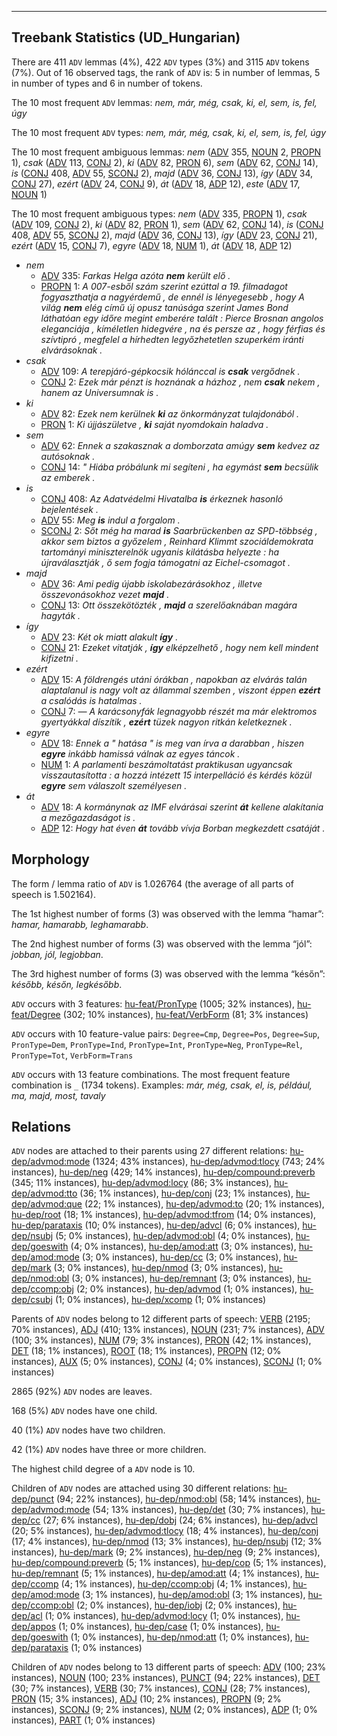 

--------------------------------------------------------------------------------

## Treebank Statistics (UD_Hungarian)

There are 411 `ADV` lemmas (4%), 422 `ADV` types (3%) and 3115 `ADV` tokens (7%).
Out of 16 observed tags, the rank of `ADV` is: 5 in number of lemmas, 5 in number of types and 6 in number of tokens.

The 10 most frequent `ADV` lemmas: <em>nem, már, még, csak, ki, el, sem, is, fel, úgy</em>

The 10 most frequent `ADV` types:  <em>nem, már, még, csak, ki, el, sem, is, fel, úgy</em>

The 10 most frequent ambiguous lemmas: <em>nem</em> ([ADV]() 355, [NOUN]() 2, [PROPN]() 1), <em>csak</em> ([ADV]() 113, [CONJ]() 2), <em>ki</em> ([ADV]() 82, [PRON]() 6), <em>sem</em> ([ADV]() 62, [CONJ]() 14), <em>is</em> ([CONJ]() 408, [ADV]() 55, [SCONJ]() 2), <em>majd</em> ([ADV]() 36, [CONJ]() 13), <em>így</em> ([ADV]() 34, [CONJ]() 27), <em>ezért</em> ([ADV]() 24, [CONJ]() 9), <em>át</em> ([ADV]() 18, [ADP]() 12), <em>este</em> ([ADV]() 17, [NOUN]() 1)

The 10 most frequent ambiguous types:  <em>nem</em> ([ADV]() 335, [PROPN]() 1), <em>csak</em> ([ADV]() 109, [CONJ]() 2), <em>ki</em> ([ADV]() 82, [PRON]() 1), <em>sem</em> ([ADV]() 62, [CONJ]() 14), <em>is</em> ([CONJ]() 408, [ADV]() 55, [SCONJ]() 2), <em>majd</em> ([ADV]() 36, [CONJ]() 13), <em>így</em> ([ADV]() 23, [CONJ]() 21), <em>ezért</em> ([ADV]() 15, [CONJ]() 7), <em>egyre</em> ([ADV]() 18, [NUM]() 1), <em>át</em> ([ADV]() 18, [ADP]() 12)


* <em>nem</em>
  * [ADV]() 335: <em>Farkas Helga azóta <b>nem</b> került elő .</em>
  * [PROPN]() 1: <em>A 007-esből szám szerint ezúttal a 19. filmadagot fogyaszthatja a nagyérdemű , de ennél is lényegesebb , hogy A világ <b>nem</b> elég című új opusz tanúsága szerint James Bond láthatóan egy időre megint emberére talált : Pierce Brosnan angolos eleganciája , kíméletlen hidegvére , na és persze az , hogy férfias és szívtipró , megfelel a hírhedten legyőzhetetlen szuperkém iránti elvárásoknak .</em>
* <em>csak</em>
  * [ADV]() 109: <em>A terepjáró-gépkocsik hólánccal is <b>csak</b> vergődnek .</em>
  * [CONJ]() 2: <em>Ezek már pénzt is hoznának a házhoz , nem <b>csak</b> nekem , hanem az Universumnak is .</em>
* <em>ki</em>
  * [ADV]() 82: <em>Ezek nem kerülnek <b>ki</b> az önkormányzat tulajdonából .</em>
  * [PRON]() 1: <em>Ki újjászületve , <b>ki</b> saját nyomdokain haladva .</em>
* <em>sem</em>
  * [ADV]() 62: <em>Ennek a szakasznak a domborzata amúgy <b>sem</b> kedvez az autósoknak .</em>
  * [CONJ]() 14: <em>" Hiába próbálunk mi segíteni , ha egymást <b>sem</b> becsülik az emberek .</em>
* <em>is</em>
  * [CONJ]() 408: <em>Az Adatvédelmi Hivatalba <b>is</b> érkeznek hasonló bejelentések .</em>
  * [ADV]() 55: <em>Meg <b>is</b> indul a forgalom .</em>
  * [SCONJ]() 2: <em>Sőt még ha marad <b>is</b> Saarbrückenben az SPD-többség , akkor sem biztos a győzelem , Reinhard Klimmt szociáldemokrata tartományi miniszterelnök ugyanis kilátásba helyezte : ha újraválasztják , ő sem fogja támogatni az Eichel-csomagot .</em>
* <em>majd</em>
  * [ADV]() 36: <em>Ami pedig újabb iskolabezárásokhoz , illetve összevonásokhoz vezet <b>majd</b> .</em>
  * [CONJ]() 13: <em>Ott összekötözték , <b>majd</b> a szerelőaknában magára hagyták .</em>
* <em>így</em>
  * [ADV]() 23: <em>Két ok miatt alakult <b>így</b> .</em>
  * [CONJ]() 21: <em>Ezeket vitatják , <b>így</b> elképzelhető , hogy nem kell mindent kifizetni .</em>
* <em>ezért</em>
  * [ADV]() 15: <em>A földrengés utáni órákban , napokban az elvárás talán alaptalanul is nagy volt az állammal szemben , viszont éppen <b>ezért</b> a csalódás is hatalmas .</em>
  * [CONJ]() 7: <em>— A karácsonyfák legnagyobb részét ma már elektromos gyertyákkal díszítik , <b>ezért</b> tüzek nagyon ritkán keletkeznek .</em>
* <em>egyre</em>
  * [ADV]() 18: <em>Ennek a " hatása " is meg van írva a darabban , hiszen <b>egyre</b> inkább hamissá válnak az egyes táncok .</em>
  * [NUM]() 1: <em>A parlamenti beszámoltatást praktikusan ugyancsak visszautasította : a hozzá intézett 15 interpelláció és kérdés közül <b>egyre</b> sem válaszolt személyesen .</em>
* <em>át</em>
  * [ADV]() 18: <em>A kormánynak az IMF elvárásai szerint <b>át</b> kellene alakítania a mezőgazdaságot is .</em>
  * [ADP]() 12: <em>Hogy hat éven <b>át</b> tovább vívja Borban megkezdett csatáját .</em>

## Morphology

The form / lemma ratio of `ADV` is 1.026764 (the average of all parts of speech is 1.502164).

The 1st highest number of forms (3) was observed with the lemma “hamar”: <em>hamar, hamarabb, leghamarabb</em>.

The 2nd highest number of forms (3) was observed with the lemma “jól”: <em>jobban, jól, legjobban</em>.

The 3rd highest number of forms (3) was observed with the lemma “későn”: <em>később, későn, legkésőbb</em>.

`ADV` occurs with 3 features: [hu-feat/PronType]() (1005; 32% instances), [hu-feat/Degree]() (302; 10% instances), [hu-feat/VerbForm]() (81; 3% instances)

`ADV` occurs with 10 feature-value pairs: `Degree=Cmp`, `Degree=Pos`, `Degree=Sup`, `PronType=Dem`, `PronType=Ind`, `PronType=Int`, `PronType=Neg`, `PronType=Rel`, `PronType=Tot`, `VerbForm=Trans`

`ADV` occurs with 13 feature combinations.
The most frequent feature combination is `_` (1734 tokens).
Examples: <em>már, még, csak, el, is, például, ma, majd, most, tavaly</em>


## Relations

`ADV` nodes are attached to their parents using 27 different relations: [hu-dep/advmod:mode]() (1324; 43% instances), [hu-dep/advmod:tlocy]() (743; 24% instances), [hu-dep/neg]() (429; 14% instances), [hu-dep/compound:preverb]() (345; 11% instances), [hu-dep/advmod:locy]() (86; 3% instances), [hu-dep/advmod:tto]() (36; 1% instances), [hu-dep/conj]() (23; 1% instances), [hu-dep/advmod:que]() (22; 1% instances), [hu-dep/advmod:to]() (20; 1% instances), [hu-dep/root]() (18; 1% instances), [hu-dep/advmod:tfrom]() (14; 0% instances), [hu-dep/parataxis]() (10; 0% instances), [hu-dep/advcl]() (6; 0% instances), [hu-dep/nsubj]() (5; 0% instances), [hu-dep/advmod:obl]() (4; 0% instances), [hu-dep/goeswith]() (4; 0% instances), [hu-dep/amod:att]() (3; 0% instances), [hu-dep/amod:mode]() (3; 0% instances), [hu-dep/cc]() (3; 0% instances), [hu-dep/mark]() (3; 0% instances), [hu-dep/nmod]() (3; 0% instances), [hu-dep/nmod:obl]() (3; 0% instances), [hu-dep/remnant]() (3; 0% instances), [hu-dep/ccomp:obj]() (2; 0% instances), [hu-dep/advmod]() (1; 0% instances), [hu-dep/csubj]() (1; 0% instances), [hu-dep/xcomp]() (1; 0% instances)

Parents of `ADV` nodes belong to 12 different parts of speech: [VERB]() (2195; 70% instances), [ADJ]() (410; 13% instances), [NOUN]() (231; 7% instances), [ADV]() (100; 3% instances), [NUM]() (79; 3% instances), [PRON]() (42; 1% instances), [DET]() (18; 1% instances), [ROOT]() (18; 1% instances), [PROPN]() (12; 0% instances), [AUX]() (5; 0% instances), [CONJ]() (4; 0% instances), [SCONJ]() (1; 0% instances)

2865 (92%) `ADV` nodes are leaves.

168 (5%) `ADV` nodes have one child.

40 (1%) `ADV` nodes have two children.

42 (1%) `ADV` nodes have three or more children.

The highest child degree of a `ADV` node is 10.

Children of `ADV` nodes are attached using 30 different relations: [hu-dep/punct]() (94; 22% instances), [hu-dep/nmod:obl]() (58; 14% instances), [hu-dep/advmod:mode]() (54; 13% instances), [hu-dep/det]() (30; 7% instances), [hu-dep/cc]() (27; 6% instances), [hu-dep/dobj]() (24; 6% instances), [hu-dep/advcl]() (20; 5% instances), [hu-dep/advmod:tlocy]() (18; 4% instances), [hu-dep/conj]() (17; 4% instances), [hu-dep/nmod]() (13; 3% instances), [hu-dep/nsubj]() (12; 3% instances), [hu-dep/mark]() (9; 2% instances), [hu-dep/neg]() (9; 2% instances), [hu-dep/compound:preverb]() (5; 1% instances), [hu-dep/cop]() (5; 1% instances), [hu-dep/remnant]() (5; 1% instances), [hu-dep/amod:att]() (4; 1% instances), [hu-dep/ccomp]() (4; 1% instances), [hu-dep/ccomp:obj]() (4; 1% instances), [hu-dep/amod:mode]() (3; 1% instances), [hu-dep/amod:obl]() (3; 1% instances), [hu-dep/ccomp:obl]() (2; 0% instances), [hu-dep/iobj]() (2; 0% instances), [hu-dep/acl]() (1; 0% instances), [hu-dep/advmod:locy]() (1; 0% instances), [hu-dep/appos]() (1; 0% instances), [hu-dep/case]() (1; 0% instances), [hu-dep/goeswith]() (1; 0% instances), [hu-dep/nmod:att]() (1; 0% instances), [hu-dep/parataxis]() (1; 0% instances)

Children of `ADV` nodes belong to 13 different parts of speech: [ADV]() (100; 23% instances), [NOUN]() (100; 23% instances), [PUNCT]() (94; 22% instances), [DET]() (30; 7% instances), [VERB]() (30; 7% instances), [CONJ]() (28; 7% instances), [PRON]() (15; 3% instances), [ADJ]() (10; 2% instances), [PROPN]() (9; 2% instances), [SCONJ]() (9; 2% instances), [NUM]() (2; 0% instances), [ADP]() (1; 0% instances), [PART]() (1; 0% instances)

